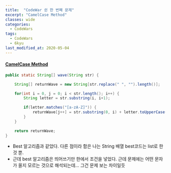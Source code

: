 ```yaml
---
title:  "CodeWar 쉰 한 번째 문제"
excerpt: "CamelCase Method"
classes: wide
categories:
  - CodeWars
tags:
  - CodeWars
  - 6kyu
last_modified_at: 2020-05-04
---
```


#### [CamelCase Method](https://www.codewars.com/kata/587731fda577b3d1b0001196)

```java
public static String[] wave(String str) {

    String[] returnWave = new String[str.replace(" ", "").length()];

    for(int i = 0, j = 0; i < str.length(); i++) {
        String letter = str.substring(i, i+1);

        if(letter.matches("[a-zA-Z]")) {
            returnWave[j++] = str.substring(0, i) + letter.toUpperCase() + str.substring(i+1);
        }
    }	

    return returnWave;
}
```

* Best 알고리즘과 같았다. 다른 점이라 함은 나는 String 배열 best코드는 list로 한 것 뿐.
* 근데 best 알고리즘은 띄어쓰기만 한에서 조건을 넣었다. 근데 문제에는 어떤 문자가 올지 모르는 것으로 해석되는데... 그건 문제 보는 차이일듯

